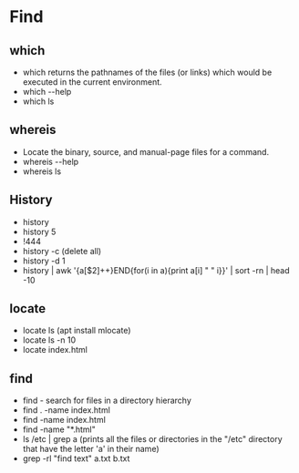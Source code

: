 # Find

## which

- which  returns  the pathnames of the files (or links) which would be executed in the current environment.
- which --help
- which ls

## whereis

- Locate the binary, source, and manual-page files for a command.
- whereis --help
- whereis ls

## History

- history
- history 5
- !444
- history -c (delete all)
- history -d 1
- history | awk '{a[$2]++}END{for(i in a){print a[i] " " i}}' | sort -rn | head -10

## locate

- locate ls (apt install mlocate)
- locate ls -n 10
- locate index.html

## find

- find - search for files in a directory hierarchy
- find . -name index.html
- find -name index.html
- find -name "*.html"
- ls /etc | grep a (prints all the files or directories in the "/etc" directory that have the letter 'a' in their name)
- grep -rl "find text" a.txt b.txt

